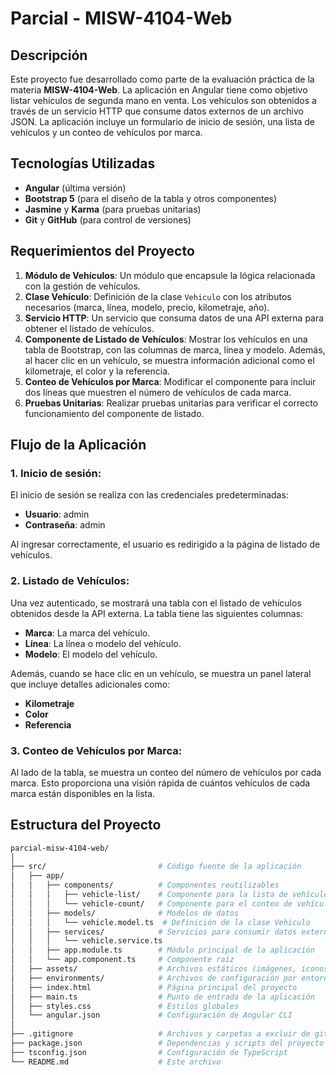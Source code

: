 # Parcial - MISW-4104-Web

## Descripción
Este proyecto fue desarrollado como parte de la evaluación práctica de la materia **MISW-4104-Web**. La aplicación en Angular tiene como objetivo listar vehículos de segunda mano en venta. Los vehículos son obtenidos a través de un servicio HTTP que consume datos externos de un archivo JSON. La aplicación incluye un formulario de inicio de sesión, una lista de vehículos y un conteo de vehículos por marca.

## Tecnologías Utilizadas
- **Angular** (última versión)
- **Bootstrap 5** (para el diseño de la tabla y otros componentes)
- **Jasmine** y **Karma** (para pruebas unitarias)
- **Git** y **GitHub** (para control de versiones)

## Requerimientos del Proyecto
1. **Módulo de Vehículos**: Un módulo que encapsule la lógica relacionada con la gestión de vehículos.
2. **Clase Vehículo**: Definición de la clase `Vehiculo` con los atributos necesarios (marca, línea, modelo, precio, kilometraje, año).
3. **Servicio HTTP**: Un servicio que consuma datos de una API externa para obtener el listado de vehículos.
4. **Componente de Listado de Vehículos**: Mostrar los vehículos en una tabla de Bootstrap, con las columnas de marca, línea y modelo. Además, al hacer clic en un vehículo, se muestra información adicional como el kilometraje, el color y la referencia.
5. **Conteo de Vehículos por Marca**: Modificar el componente para incluir dos líneas que muestren el número de vehículos de cada marca.
6. **Pruebas Unitarias**: Realizar pruebas unitarias para verificar el correcto funcionamiento del componente de listado.

## Flujo de la Aplicación

### 1. Inicio de sesión:
El inicio de sesión se realiza con las credenciales predeterminadas:
- **Usuario**: admin
- **Contraseña**: admin

Al ingresar correctamente, el usuario es redirigido a la página de listado de vehículos.

### 2. Listado de Vehículos:
Una vez autenticado, se mostrará una tabla con el listado de vehículos obtenidos desde la API externa. La tabla tiene las siguientes columnas:
- **Marca**: La marca del vehículo.
- **Línea**: La línea o modelo del vehículo.
- **Modelo**: El modelo del vehículo.

Además, cuando se hace clic en un vehículo, se muestra un panel lateral que incluye detalles adicionales como:
- **Kilometraje**
- **Color**
- **Referencia**

### 3. Conteo de Vehículos por Marca:
Al lado de la tabla, se muestra un conteo del número de vehículos por cada marca. Esto proporciona una visión rápida de cuántos vehículos de cada marca están disponibles en la lista.

## Estructura del Proyecto

```bash
parcial-misw-4104-web/
│
├── src/                         # Código fuente de la aplicación
│   ├── app/                     
│   │   ├── components/          # Componentes reutilizables
│   │   │   ├── vehicle-list/    # Componente para la lista de vehículos
│   │   │   └── vehicle-count/   # Componente para el conteo de vehículos
│   │   ├── models/              # Modelos de datos
│   │   │   └── vehicle.model.ts  # Definición de la clase Vehiculo
│   │   ├── services/            # Servicios para consumir datos externos
│   │   │   └── vehicle.service.ts
│   │   ├── app.module.ts        # Módulo principal de la aplicación
│   │   └── app.component.ts     # Componente raíz
│   ├── assets/                  # Archivos estáticos (imágenes, iconos)
│   ├── environments/            # Archivos de configuración por entorno
│   ├── index.html               # Página principal del proyecto
│   ├── main.ts                  # Punto de entrada de la aplicación
│   ├── styles.css               # Estilos globales
│   └── angular.json             # Configuración de Angular CLI
│
├── .gitignore                   # Archivos y carpetas a excluir de git
├── package.json                 # Dependencias y scripts del proyecto
├── tsconfig.json                # Configuración de TypeScript
└── README.md                    # Este archivo

